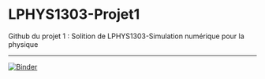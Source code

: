 # LPHYS1303-Projet1
Github du projet 1 : Solition de LPHYS1303-Simulation numérique pour la physique 

---
[![Binder](https://mybinder.org/badge_logo.svg)](https://mybinder.org/v2/gh/AmauryLaridon/LPHYS1303-Projet1/HEAD)
